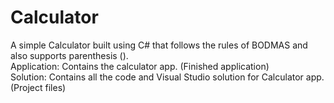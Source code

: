 # Calculator
A simple Calculator built using C# that follows the rules of BODMAS and also supports parenthesis ().
<br>
Application: Contains the calculator app. (Finished application)
<br>
Solution: Contains all the code and Visual Studio solution for Calculator app. (Project files)
